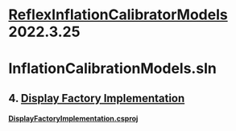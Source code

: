 # [ReflexInflationCalibratorModels](https://github.com/riskevolution/ReflexDotNetDocs/tree/main/InflationCalibrationModels/README.md) 2022.3.25</Version>

# InflationCalibrationModels.sln

## 4. [Display Factory Implementation](https://github.com/riskevolution/ReflexDotNetDocs/tree/main/InflationCalibrationModels/DisplayFactoryImplementation/README.md)
#### [DisplayFactoryImplementation.csproj](https://github.com/riskevolution/ReflexDotNetDocs/tree/main/InflationCalibrationModels/DisplayFactoryImplementation/README.md)

